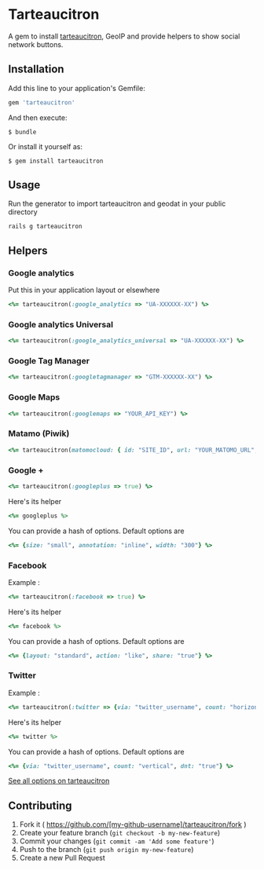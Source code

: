 # Tarteaucitron

A gem to install [tarteaucitron](https://opt-out.ferank.eu/fr/), GeoIP and provide helpers to show social network buttons.

## Installation

Add this line to your application's Gemfile:

```ruby
gem 'tarteaucitron'
```

And then execute:

    $ bundle

Or install it yourself as:

    $ gem install tarteaucitron

## Usage

Run the generator to import tarteaucitron and geodat in your public directory

```shell
rails g tarteaucitron
```

## Helpers

### Google analytics

Put this in your application layout or elsewhere

```ruby
<%= tarteaucitron(:google_analytics => "UA-XXXXXX-XX") %>
```

### Google analytics Universal

```ruby
<%= tarteaucitron(:google_analytics_universal => "UA-XXXXXX-XX") %>
```

### Google Tag Manager

```ruby
<%= tarteaucitron(:googletagmanager => "GTM-XXXXXX-XX") %>
```

### Google Maps

```ruby
<%= tarteaucitron(:googlemaps => "YOUR_API_KEY") %>
```

### Matamo (Piwik)

```ruby
<%= tarteaucitron(matomocloud: { id: "SITE_ID", url: "YOUR_MATOMO_URL", customJSPath: "PATH_TO_YOUR_MATOMO_JS }) %>
```

### Google +

```ruby
<%= tarteaucitron(:googleplus => true) %>
```

Here's its helper

```ruby
<%= googleplus %>
```

You can provide a hash of options. Default options are

```ruby
<%= {size: "small", annotation: "inline", width: "300"} %>
```

### Facebook

Example :

```ruby
<%= tarteaucitron(:facebook => true) %>
```

Here's its helper

```ruby
<%= facebook %>
```

You can provide a hash of options. Default options are

```ruby
<%= {layout: "standard", action: "like", share: "true"} %>
```

### Twitter

Example :

```ruby
<%= tarteaucitron(:twitter => {via: "twitter_username", count: "horizontal", dnt: "true"}) %>
```

Here's its helper

```ruby
<%= twitter %>
```

You can provide a hash of options. Default options are

```ruby
<%= {via: "twitter_username", count: "vertical", dnt: "true"} %>
```

[See all options on tarteaucitron](https://opt-out.ferank.eu/fr/install/)

## Contributing

1. Fork it ( https://github.com/[my-github-username]/tarteaucitron/fork )
2. Create your feature branch (`git checkout -b my-new-feature`)
3. Commit your changes (`git commit -am 'Add some feature'`)
4. Push to the branch (`git push origin my-new-feature`)
5. Create a new Pull Request
